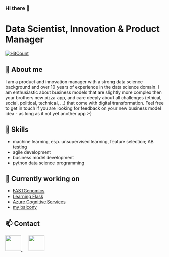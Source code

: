 ### Hi there 👋

# Data Scientist, Innovation & Product Manager
[![HitCount](http://hits.dwyl.com/chkra/chkra.svg)](http://hits.dwyl.com/chkra/chkra)


## 💬 About me
I am a product and innovation manager with a strong data science background and over 10 years of experience in the data science domain. I am enthusiastic about business models that are slightly more complex then your brothers new pizza app, and care deeply about all challenges (ethical, social, political, technical, ...) that come with digital transformation. Feel free to get in touch if you are looking for feedback on your new business model idea - as long as it not yet another app :-)

## 🔭 Skills
- machine learning, esp. unsupervised learning, feature selection; AB testing
- agile development
- business model development
- python data science programming

## 🌱 Currently working on
- <a href="fastgenomics.org">FASTGenomics</a>
- <a href="https://blog.miguelgrinberg.com/post/the-flask-mega-tutorial-part-i-hello-world">Learning Flask</a>
- <a href="https://azure.microsoft.com/de-de/services/cognitive-services">Azure Cognitive Services</a>
- <a href="https://www.pinterest.de/gartenhausgmbh/gärtnern-auf-dem-balkon">my balcony</a>

## 📫 Contact
<a href="https://www.linkedin.com/in/christina-kratsch/" target="_blank">
  <img src="https://upload.wikimedia.org/wikipedia/commons/thumb/e/e9/Linkedin_icon.svg/512px-Linkedin_icon.svg.png" height=50 />
</a>
&nbsp;&nbsp;&nbsp;&nbsp;
<a href="https://orcid.org/0000-0003-0565-1112" target="_blank">
  <img src="https://upload.wikimedia.org/wikipedia/commons/thumb/6/66/Octicons-mortar-board.svg/480px-Octicons-mortar-board.svg.png" height=50 />
</a>





<!--
**chkra/chkra** is a ✨ _special_ ✨ repository because its `README.md` (this file) appears on your GitHub profile.

Here are some ideas to get you started:

- 🔭 I’m currently working on ...
- 🌱 I’m currently learning ...
- 👯 I’m looking to collaborate on ...
- 🤔 I’m looking for help with ...
- 💬 Ask me about ...
- 📫 How to reach me: ...
- 😄 Pronouns: ...
- ⚡ Fun fact: ...
-->
